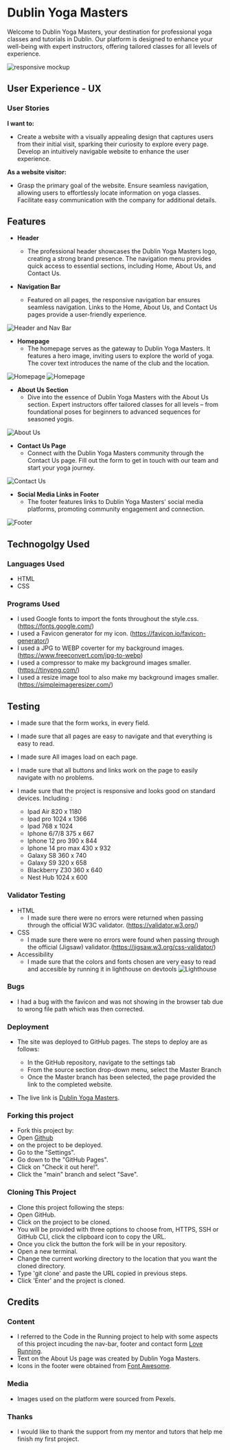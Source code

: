 # Dublin Yoga Masters

Welcome to Dublin Yoga Masters, your destination for professional yoga classes and tutorials in Dublin. Our platform is designed to enhance your well-being with expert instructors, offering tailored classes for all levels of experience.


![responsive mockup](readme-images/responsive-mockup.png)

## User Experience - UX

### User Stories

**I want to:**

- Create a website with a visually appealing design that captures users from their initial visit, sparking their curiosity to explore every page. Develop an intuitively navigable website to enhance the user experience.

**As a website visitor:**

- Grasp the primary goal of the website. Ensure seamless navigation, allowing users to effortlessly locate information on yoga classes. Facilitate easy communication with the company for additional details.

## Features
- **Header**
  - The professional header showcases the Dublin Yoga Masters logo, creating a strong brand presence. The navigation menu provides quick access to essential sections, including Home, About Us, and Contact Us.

- **Navigation Bar**
  - Featured on all pages, the responsive navigation bar ensures seamless navigation. Links to the Home, About Us, and Contact Us pages provide a user-friendly experience.

![Header and Nav Bar](readme-images/header.png)

- **Homepage**
  - The homepage serves as the gateway to Dublin Yoga Masters. It features a hero image, inviting users to explore the world of yoga. The cover text introduces the name of the club and the location.

![Homepage](readme-images/homepage.png)
![Homepage](readme-images/homepage-reason-section.png)


- **About Us Section**
  - Dive into the essence of Dublin Yoga Masters with the About Us section. Expert instructors offer tailored classes for all levels – from foundational poses for beginners to advanced sequences for seasoned yogis.

![About Us](readme-images/about-us-section.png)

- **Contact Us Page**
  - Connect with the Dublin Yoga Masters community through the Contact Us page. Fill out the form to get in touch with our team and start your yoga journey.

![Contact Us](readme-images/contact-us-section.png)

- **Social Media Links in Footer**
  - The footer features links to Dublin Yoga Masters' social media platforms, promoting community engagement and connection.

![Footer](readme-images/footer1.0.png)

## Technogolgy Used

### Languages Used
- HTML
- CSS

### Programs Used
- I used Google fonts to import the fonts throughout the style.css.(https://fonts.google.com/)
- I used a Favicon generator for my icon. (https://favicon.io/favicon-generator/)
- I used a JPG to WEBP coverter for my background images.(https://www.freeconvert.com/jpg-to-webp)
- I used a compressor to make my background images smaller. (https://tinypng.com/)
- I used a resize image tool to also make my background images smaller. (https://simpleimageresizer.com/)

## Testing

- I made sure that the form works, in every field.

- I made sure that all pages are easy to navigate and that everything is easy to read.

- I made sure All images load on each page.

- I made sure that all buttons and links work on the page to easily navigate with no problems.

- I made sure that the project is responsive and looks good on standard devices. Including :
   - Ipad Air          820 x 1180
   - Ipad pro         1024 x 1366
   - Ipad              768 x 1024
   - Iphone 6/7/8      375 x 667
   - Iphone 12 pro     390 x 844
   - Iphone 14 pro max 430 x 932
   - Galaxy S8         360 x 740
   - Galaxy S9         320 x 658
   - Blackberry Z30    360 x 640
   - Nest Hub         1024 x 600

### Validator Testing

- HTML
  - I made sure there were no errors were returned when passing through the official W3C validator. (https://validator.w3.org/)
- CSS
  - I made sure there were no errors were found when passing through the official (Jigsaw) validator.(https://jigsaw.w3.org/css-validator/)
- Accessibility
  - I made sure that the colors and fonts chosen are very easy to read and accesible by running it in lighthouse on devtools
  ![Lighthouse](readme-images/lighthouse2.png)

### Bugs

- I had a bug with the favicon and was not showing in the browser tab due to wrong file path which was then corrected.

### Deployment 

- The site was deployed to GitHub pages. The steps to deploy are as follows:
  - In the GitHub repository, navigate to the settings tab
  - From the source section drop-down menu, select the Master Branch
  - Once the Master branch has been selected, the page provided the link to the completed website. 

- The live link is [Dublin Yoga Masters](https://johnfurlong98.github.io/dublin-yoga-masters/).

### Forking this project
- Fork this project by:
- Open [Github]()
- on the project to be deployed.
- Go to the "Settings".
- Go down to the "GitHub Pages".
- Click on "Check it out here!".
- Click the "main" branch and select "Save".

### Cloning This Project
- Clone this project following the steps:
- Open GitHub.
- Click on the project to be cloned.
- You will be provided with three options to choose from, HTTPS, SSH or GitHub CLI, click the clipboard icon to copy the URL.
- Once you click the button the fork will be in your repository.
- Open a new terminal.
- Change the current working directory to the location that you want the cloned directory.
- Type 'git clone' and paste the URL copied in previous steps.
- Click 'Enter' and the project is cloned.

## Credits

### Content

- I referred to the Code in the Running project to help with some aspects of this project incuding the nav-bar, footer and contact form [Love Running](https://github.com/johnfurlong98/Love-Running-Walkthrough-Project).
- Text on the About Us page was created by Dublin Yoga Masters.
- Icons in the footer were obtained from [Font Awesome](https://fontawesome.com/).

### Media

- Images used on the platform were sourced from Pexels.

### Thanks 

- I would like to thank the support from my mentor and tutors that help me finish my first project.
